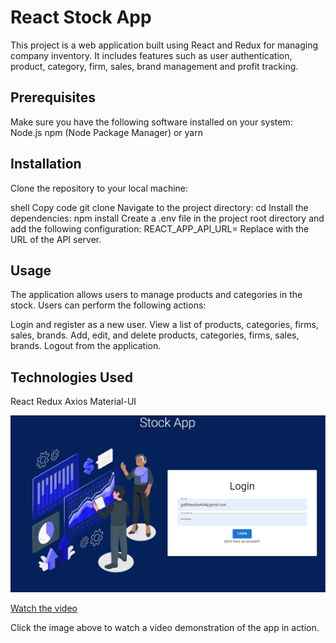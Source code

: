 # React Stock App
This project is a web application built using React and Redux for managing company inventory. 
It includes features such as user authentication, product, category, firm, sales, brand management and profit tracking.

## Prerequisites
Make sure you have the following software installed on your system:
Node.js
npm (Node Package Manager) or yarn

## Installation
Clone the repository to your local machine:

shell
Copy code
git clone <repository-url>
Navigate to the project directory:
cd <project-directory>
Install the dependencies:
npm install
Create a .env file in the project root directory and add the following configuration:
REACT_APP_API_URL=<api-url>
Replace <api-url> with the URL of the API server.

## Usage
The application allows users to manage products and categories in the stock. Users can perform the following actions:

Login and register as a new user.
View a list of products, categories, firms, sales, brands.
Add, edit, and delete products, categories, firms, sales, brands.
Logout from the application.

## Technologies Used
React
Redux
Axios
Material-UI

![login_page](https://github.com/gulfidanozturk/react-stockapp/blob/main/preview/loginpage.jpg?raw=true)

[Watch the video](https://www.youtube.com/watch?v=jNKNroCbOYs)

Click the image above to watch a video demonstration of the app in action.



